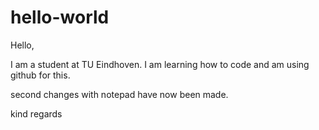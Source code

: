 # hello-world

Hello,

I am a student at TU Eindhoven. I am learning how to code and am using github for this.

second changes with notepad have now been made.

kind regards
